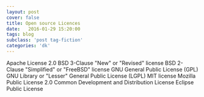```yaml
---
layout: post
cover: false
title: Open source Licences
date:   2016-01-29 15:20:00
tags: blog
subclass: 'post tag-fiction'
categories: 'dk'
---
```


Apache License 2.0
BSD 3-Clause "New" or "Revised" license
BSD 2-Clause "Simplified" or "FreeBSD" license
GNU General Public License (GPL)
GNU Library or "Lesser" General Public License (LGPL)
MIT license
Mozilla Public License 2.0
Common Development and Distribution License
Eclipse Public License